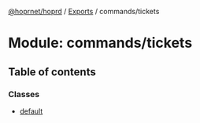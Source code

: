[@hoprnet/hoprd](../README.md) / [Exports](../modules.md) / commands/tickets

# Module: commands/tickets

## Table of contents

### Classes

- [default](../classes/commands_tickets.default.md)

